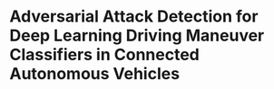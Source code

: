 # Adversarial Attack Detection for Deep Learning Driving Maneuver Classifiers in Connected Autonomous Vehicles
